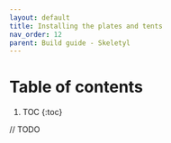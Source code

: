 ```yaml
---
layout: default
title: Installing the plates and tents
nav_order: 12
parent: Build guide - Skeletyl
---
```


# Table of contents

1. TOC
{:toc}

// TODO